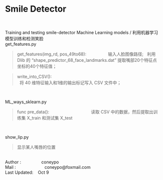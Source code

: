 # Smile Detector
<br>

Training and testing smile-detector Machine Learning models / 
利用机器学习模型训练和检测笑脸 
<br>
 get_features.py 
  
 > get_features(img_rd, pos_49to68):　　　　
 &nbsp;&nbsp; 输入人脸图像路径;
  &nbsp;&nbsp;利用 Dlib 的 “shape_predictor_68_face_landmarks.dat” 提取嘴部20个特征点坐标的40个特征值；
   
   > write_into_CSV(): 　　　　　　　　　　　　  
  &nbsp;&nbsp;将 40 维特征输入和1维的输出标记写入 CSV 文件中；

<br>


 ML_ways_sklearn.py 
  
>  func pre_data():　　　　　　　　　
    &nbsp;&nbsp;读取 CSV 中的数据，然后提取出训练集 X_train 和测试集 X_test　

<br>

 show_lip.py 
> 显示某人嘴唇的位置　
   
<br>
Author :       &nbsp; &nbsp; &nbsp; &nbsp; &nbsp; &nbsp; &nbsp; &nbsp; coneypo <br>
Mail : &nbsp; &nbsp; &nbsp; &nbsp; &nbsp; &nbsp; &nbsp; &nbsp; &nbsp; &nbsp;  &nbsp; &nbsp;coneypo@foxmail.com <br>
Last Updated:  &nbsp; &nbsp;Oct 9
   
